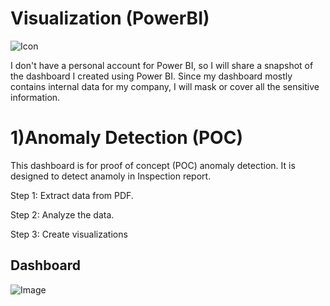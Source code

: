 
# Visualization (PowerBI)

![Icon](https://github.com/Fauzanpaimen/Visualization-PowerBI-/blob/main/Image/icon.jpg)

I don't have a personal account for Power BI, so I will share a snapshot of the dashboard I created using Power BI. Since my dashboard mostly contains internal data for my company, I will mask or cover all the sensitive information.



# 1)Anomaly Detection (POC)

This dashboard is for proof of concept (POC) anomaly detection. It is designed to detect anamoly in Inspection report.

Step 1: Extract data from PDF.

Step 2: Analyze the data.

Step 3: Create visualizations

## Dashboard

![Image](https://github.com/Fauzanpaimen/Visualization-PowerBI-/blob/main/Image/Anomaly.jpg)




